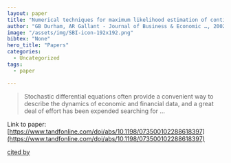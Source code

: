 ```yaml
---
layout: paper
title: "Numerical techniques for maximum likelihood estimation of continuous-time diffusion processes"
author: "GB Durham, AR Gallant - Journal of Business & Economic …, 2002 - Taylor & Francis"
image: "/assets/img/SBI-icon-192x192.png"
bibtex: "None"
hero_title: "Papers"
categories:
  - Uncategorized
tags:
  - paper

---
```

>Stochastic differential equations often provide a convenient way to describe the dynamics of economic and financial data, and a great deal of effort has been expended searching for …

Link to paper: [https://www.tandfonline.com/doi/abs/10.1198/073500102288618397](https://www.tandfonline.com/doi/abs/10.1198/073500102288618397)

[cited by](https://scholar.google.com/scholar?cites=12722499708000852453&as_sdt=2005&sciodt=0,5&hl=en&num=20)
